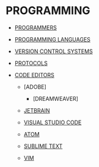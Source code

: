 # PROGRAMMING

- [PROGRAMMERS]()

- [PROGRAMMING LANGUAGES]()
- [VERSION CONTROL SYSTEMS]()
- [PROTOCOLS]()

- [CODE EDITORS]()

    - [ADOBE]
        - [DREAMWEAVER]

    - [JETBRAIN]()

    - [VISUAL STUDIO CODE]()
    - [ATOM]()
    - [SUBLIME TEXT]()

    - [VIM]()
